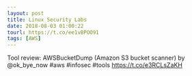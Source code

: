 ```yaml
---
layout: post
title: Linux Security Labs
date: 2018-08-03 01:00:22
tourl: https://t.co/ee1vBPOO91
tags: [AWS]
---
```

Tool review: AWSBucketDump (Amazon S3 bucket scanner) by @ok_bye_now #aws #infosec #tools https://t.co/e3RCLsZaKH